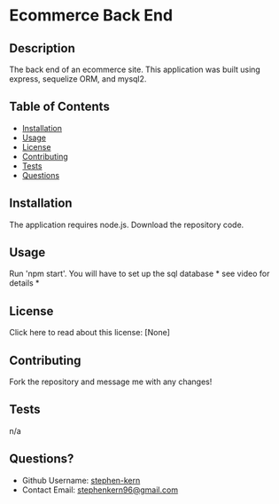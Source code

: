 # Ecommerce Back End 
  
  ## Description
  The back end of an ecommerce site. This application was built using express, sequelize ORM, and mysql2.

  ## Table of Contents
  * [Installation](#installation)
  * [Usage](#usage)
  * [License](#license)
  * [Contributing](#contributing)
  * [Tests](#tests)
  * [Questions](#questions)
  
  ## Installation
  The application requires node.js. Download the repository code.

  ## Usage 
  Run 'npm start'. You will have to set up the sql database * see video for details *

  ## License 
  Click here to read about this license: [None]

  ## Contributing
  Fork the repository and message me with any changes!

  ## Tests
  n/a

  ## Questions?
  * Github Username: [stephen-kern](https://github.com/stephen-kern)
  * Contact Email: stephenkern96@gmail.com

